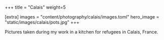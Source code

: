 +++
title = "Calais"
weight=5

[extra]
images = "content/photography/calais/images.toml"
hero_image = "static/images/calais/pots.jpg"
+++

Pictures taken during my work in a kitchen for refugees in Calais, France.
